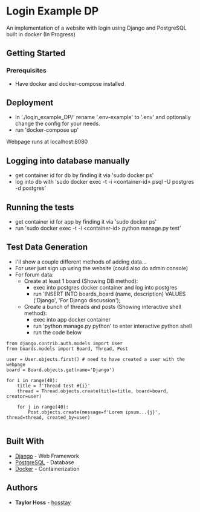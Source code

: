 # Login Example DP

An implementation of a website with login using Django and PostgreSQL built in docker (In Progress)

## Getting Started

### Prerequisites

* Have docker and docker-compose installed

## Deployment

* in './login_example_DP/' rename '.env-example' to '.env' and optionally change the config for your needs.
* run 'docker-compose up'

Webpage runs at localhost:8080

## Logging into database manually

* get container id for db by finding it via 'sudo docker ps'
* log into db with 'sudo docker exec -t -i \<container-id> psql -U postgres -d postgres'

## Running the tests

* get container id  for app by finding it via 'sudo docker ps'
* run 'sudo docker exec -t -i \<container-id> python manage.py test'

## Test Data Generation

* I'll show a couple different methods of adding data...
* For user just sign up using the website (could also do admin console)
* For forum data:
    * Create at least 1 board (Showing DB method):
        * exec into postgres docker container and log into postgres
        * run 'INSERT INTO boards_board (name, description) VALUES ('Django', 'For Django discussion');
    * Create a bunch of threads and posts (Showing interactive shell method):
        * exec into app docker container
        * run 'python manage.py python' to enter interactive python shell
        * run the code below 
    
```
from django.contrib.auth.models import User
from boards.models import Board, Thread, Post

user = User.objects.first() # need to have created a user with the webpage
board = Board.objects.get(name='Django')

for i in range(40):
    title = f'Thread test #{i}'
    thread = Thread.objects.create(title=title, board=board, creator=user)

    for j in range(40):
        Post.objects.create(message=f'Lorem ipsum...{j}', thread=thread, created_by=user)


```

## Built With

* [Django](https://www.djangoproject.com/) - Web Framework
* [PostgreSQL](https://www.postgresql.org/) - Database
* [Docker](https://www.docker.com/) - Containerization

## Authors

* **Taylor Hoss** - [hosstay](https://github.com/hosstay)
